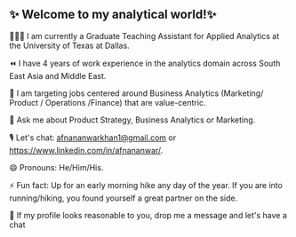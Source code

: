 ## ✨ Welcome to my analytical world!✨


👨🏻‍💻 I am currently a Graduate Teaching Assistant for Applied Analytics at the University of Texas at Dallas.

⏪ I have 4 years of work experience in the analytics domain across South East Asia and Middle East.

🥇 I am targeting jobs centered around Business Analytics (Marketing/ Product / Operations /Finance) that are value-centric.

💬 Ask me about Product Strategy, Business Analytics or Marketing.

🎙️ Let's chat: afnananwarkhan1@gmail.com or https://www.linkedin.com/in/afnananwar/.

😄 Pronouns: He/Him/His.

⚡ Fun fact: Up for an early morning hike any day of the year. If you are into running/hiking, you found yourself a great partner on the side.



🚀 If my profile looks reasonable to you, drop me a message and let's have a chat
